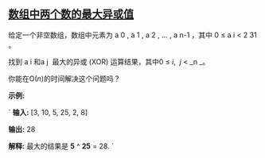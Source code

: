 ## [数组中两个数的最大异或值](https://leetcode-cn.com/problems/maximum-xor-of-two-numbers-in-an-array/)

给定一个非空数组，数组中元素为 a
0
, a
1
, a
2
, … , a
n-1
，其中 0 ≤ a
i
 < 2
31 
。

找到 a
i
 和a
j 
最大的异或 (XOR) 运算结果，其中0 ≤ _i_,  _j_ < _n _。

你能在O(_n_)的时间解决这个问题吗？

**示例:**

`
**输入:** [3, 10, 5, 25, 2, 8]

**输出:** 28

**解释:** 最大的结果是 **5** ^ **25** = 28.
`